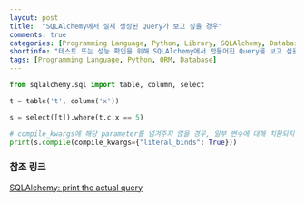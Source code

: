 ```yaml
---
layout: post
title:  "SQLAlchemy에서 실제 생성된 Query가 보고 싶을 경우"
comments: true
categories: [Programming Language, Python, Library, SQLAlchemy, Database]
shortinfo: "테스트 또는 성능 확인을 위해 SQLAlchemy에서 만들어진 Query를 보고 싶을 경우의 방법이다"
tags: [Programming Language, Python, ORM, Database]
---
```


```python
from sqlalchemy.sql import table, column, select

t = table('t', column('x'))

s = select([t]).where(t.c.x == 5)

# compile_kwargs에 해당 parameter를 넘겨주지 않을 경우, 일부 변수에 대해 치환되지 않은 Query를 Return 한다
print(s.compile(compile_kwargs={"literal_binds": True}))

```

### 참조 링크

[SQLAlchemy: print the actual query](https://stackoverflow.com/questions/5631078/sqlalchemy-print-the-actual-query)
